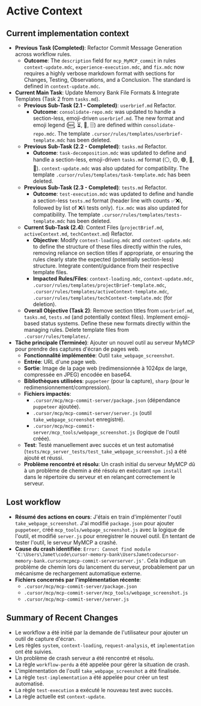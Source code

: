 # Active Context

## Current implementation context
- **Previous Task (Completed)**: Refactor Commit Message Generation across workflow rules.
    - **Outcome**: The `description` field for `mcp_MyMCP_commit` in rules `context-update.mdc`, `experience-execution.mdc`, and `fix.mdc` now requires a highly verbose markdown format with sections for Changes, Testing, Observations, and a Conclusion. The standard is defined in `context-update.mdc`.
- **Current Main Task**: Update Memory Bank File Formats & Integrate Templates (Task 2 from `tasks.md`).
    - **Previous Sub-Task (2.1 - Completed)**: `userbrief.md` Refactor.
        -   **Outcome**: `consolidate-repo.mdc` was updated to handle a section-less, emoji-driven `userbrief.md`. The new format and emoji legend (🆕, ⏳, 📌, 🗄️) are defined within `consolidate-repo.mdc`. The template `.cursor/rules/templates/userbrief-template.mdc` has been deleted.
    - **Previous Sub-Task (2.2 - Completed)**: `tasks.md` Refactor.
        -   **Outcome**: `task-decomposition.mdc` was updated to define and handle a section-less, emoji-driven `tasks.md` format (⚪️, 🟡, 🟢, 🔴, 🔵). `context-update.mdc` was also updated for compatibility. The template `.cursor/rules/templates/task-template.mdc` has been deleted.
    - **Previous Sub-Task (2.3 - Completed)**: `tests.md` Refactor.
        -   **Outcome**: `test-execution.mdc` was updated to define and handle a section-less `tests.md` format (header line with counts ✅❌ℹ️, followed by list of ❌/ℹ️ tests only). `fix.mdc` was also updated for compatibility. The template `.cursor/rules/templates/tests-template.mdc` has been deleted.
    - **Current Sub-Task (2.4)**: Context Files (`projectBrief.md`, `activeContext.md`, `techContext.md`) Refactor.
        -   **Objective**: Modify `context-loading.mdc` and `context-update.mdc` to define the structure of these files directly within the rules, removing reliance on section titles if appropriate, or ensuring the rules clearly state the expected (potentially section-less) structure. Integrate content/guidance from their respective template files.
        -   **Impacted Rules/Files**: `context-loading.mdc`, `context-update.mdc`, `.cursor/rules/templates/projectBrief-template.mdc`, `.cursor/rules/templates/activeContext-template.mdc`, `.cursor/rules/templates/techContext-template.mdc` (for deletion).
    - **Overall Objective (Task 2)**: Remove section titles from `userbrief.md`, `tasks.md`, `tests.md` (and potentially context files). Implement emoji-based status systems. Define these new formats directly within the managing rules. Delete template files from `.cursor/rules/templates/`.
- **Tâche principale (Terminée)**: Ajouter un nouvel outil au serveur MyMCP pour prendre des captures d'écran de pages web.
    - **Fonctionnalité implémentée**: Outil `take_webpage_screenshot`.
    - **Entrée**: URL d'une page web.
    - **Sortie**: Image de la page web (redimensionnée à 1024px de large, compressée en JPEG) encodée en base64.
    - **Bibliothèques utilisées**: `puppeteer` (pour la capture), `sharp` (pour le redimensionnement/compression).
    - **Fichiers impactés**:
        - `.cursor/mcp/mcp-commit-server/package.json` (dépendance `puppeteer` ajoutée).
        - `.cursor/mcp/mcp-commit-server/server.js` (outil `take_webpage_screenshot` enregistré).
        - `.cursor/mcp/mcp-commit-server/mcp_tools/webpage_screenshot.js` (logique de l'outil créée).
    - **Test**: Testé manuellement avec succès et un test automatisé (`tests/mcp_server_tests/test_take_webpage_screenshot.js`) a été ajouté et réussi.
    - **Problème rencontré et résolu**: Un crash initial du serveur MyMCP dû à un problème de chemin a été résolu en exécutant `npm install` dans le répertoire du serveur et en relançant correctement le serveur.

## Lost workflow
- **Résumé des actions en cours**: J'étais en train d'implémenter l'outil `take_webpage_screenshot`. J'ai modifié `package.json` pour ajouter `puppeteer`, créé `mcp_tools/webpage_screenshot.js` avec la logique de l'outil, et modifié `server.js` pour enregistrer le nouvel outil. En tentant de tester l'outil, le serveur MyMCP a crashé.
- **Cause du crash identifiée**: `Error: Cannot find module 'C:\Users\Jamet\code\cursor-memory-bank\UsersJametcodecursor-memory-bank.cursormcpmcp-commit-serverserver.js'`. Cela indique un problème de chemin lors du lancement du serveur, probablement par un mécanisme de rechargement automatique externe.
- **Fichiers concernés par l'implémentation récente**: 
    - `.cursor/mcp/mcp-commit-server/package.json`
    - `.cursor/mcp/mcp-commit-server/mcp_tools/webpage_screenshot.js`
    - `.cursor/mcp/mcp-commit-server/server.js`

## Summary of Recent Changes
- Le workflow a été initié par la demande de l'utilisateur pour ajouter un outil de capture d'écran.
- Les règles `system`, `context-loading`, `request-analysis`, et `implementation` ont été suivies.
- Un problème de crash serveur a été rencontré et résolu.
- La règle `workflow-perdu` a été appelée pour gérer la situation de crash.
- L'implémentation de l'outil `take_webpage_screenshot` a été finalisée.
- La règle `test-implementation` a été appelée pour créer un test automatisé.
- La règle `test-execution` a exécuté le nouveau test avec succès.
- La règle actuelle est `context-update`.